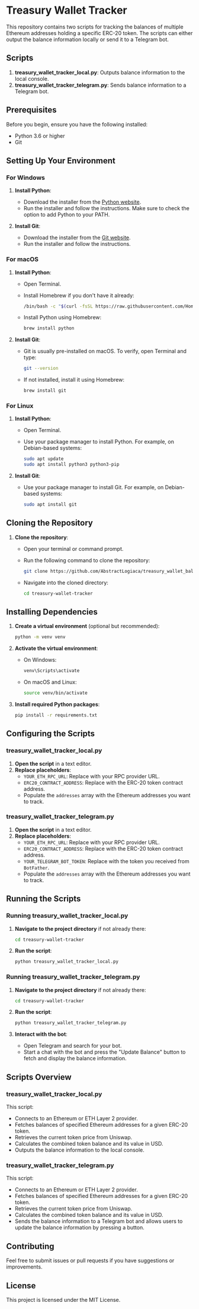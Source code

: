 
# Treasury Wallet Tracker

This repository contains two scripts for tracking the balances of multiple Ethereum addresses holding a specific ERC-20 token. The scripts can either output the balance information locally or send it to a Telegram bot.

## Scripts

1. **treasury_wallet_tracker_local.py**: Outputs balance information to the local console.
2. **treasury_wallet_tracker_telegram.py**: Sends balance information to a Telegram bot.

## Prerequisites

Before you begin, ensure you have the following installed:

- Python 3.6 or higher
- Git

## Setting Up Your Environment

### For Windows

1. **Install Python**:
   - Download the installer from the [Python website](https://www.python.org/downloads/).
   - Run the installer and follow the instructions. Make sure to check the option to add Python to your PATH.

2. **Install Git**:
   - Download the installer from the [Git website](https://git-scm.com/download/win).
   - Run the installer and follow the instructions.

### For macOS

1. **Install Python**:
   - Open Terminal.
   - Install Homebrew if you don't have it already:

     ```sh
     /bin/bash -c "$(curl -fsSL https://raw.githubusercontent.com/Homebrew/install/HEAD/install.sh)"
     ```

   - Install Python using Homebrew:

     ```sh
     brew install python
     ```

2. **Install Git**:
   - Git is usually pre-installed on macOS. To verify, open Terminal and type:

     ```sh
     git --version
     ```

   - If not installed, install it using Homebrew:

     ```sh
     brew install git
     ```

### For Linux

1. **Install Python**:
   - Open Terminal.
   - Use your package manager to install Python. For example, on Debian-based systems:

     ```sh
     sudo apt update
     sudo apt install python3 python3-pip
     ```

2. **Install Git**:
   - Use your package manager to install Git. For example, on Debian-based systems:

     ```sh
     sudo apt install git
     ```

## Cloning the Repository

1. **Clone the repository**:
   - Open your terminal or command prompt.
   - Run the following command to clone the repository:

     ```sh
     git clone https://github.com/AbstractLogiaca/treasury_wallet_balance_checker.git
     ```

   - Navigate into the cloned directory:

     ```sh
     cd treasury-wallet-tracker
     ```

## Installing Dependencies

1. **Create a virtual environment** (optional but recommended):

   ```sh
   python -m venv venv
   ```

2. **Activate the virtual environment**:
   - On Windows:

     ```sh
     venv\Scripts\activate
     ```

   - On macOS and Linux:

     ```sh
     source venv/bin/activate
     ```

3. **Install required Python packages**:

   ```sh
   pip install -r requirements.txt
   ```

## Configuring the Scripts

### treasury_wallet_tracker_local.py

1. **Open the script** in a text editor.
2. **Replace placeholders**:
   - `YOUR_ETH_RPC_URL`: Replace with your RPC provider URL.
   - `ERC20_CONTRACT_ADDRESS`: Replace with the ERC-20 token contract address.
   - Populate the `addresses` array with the Ethereum addresses you want to track.

### treasury_wallet_tracker_telegram.py

1. **Open the script** in a text editor.
2. **Replace placeholders**:
   - `YOUR_ETH_RPC_URL`: Replace with your RPC provider URL.
   - `ERC20_CONTRACT_ADDRESS`: Replace with the ERC-20 token contract address.
   - `YOUR_TELEGRAM_BOT_TOKEN`: Replace with the token you received from `BotFather`.
   - Populate the `addresses` array with the Ethereum addresses you want to track.

## Running the Scripts

### Running treasury_wallet_tracker_local.py

1. **Navigate to the project directory** if not already there:

   ```sh
   cd treasury-wallet-tracker
   ```

2. **Run the script**:

   ```sh
   python treasury_wallet_tracker_local.py
   ```

### Running treasury_wallet_tracker_telegram.py

1. **Navigate to the project directory** if not already there:

   ```sh
   cd treasury-wallet-tracker
   ```

2. **Run the script**:

   ```sh
   python treasury_wallet_tracker_telegram.py
   ```

3. **Interact with the bot**:
   - Open Telegram and search for your bot.
   - Start a chat with the bot and press the "Update Balance" button to fetch and display the balance information.

## Scripts Overview

### treasury_wallet_tracker_local.py

This script:
- Connects to an Ethereum or ETH Layer 2 provider.
- Fetches balances of specified Ethereum addresses for a given ERC-20 token.
- Retrieves the current token price from Uniswap.
- Calculates the combined token balance and its value in USD.
- Outputs the balance information to the local console.

### treasury_wallet_tracker_telegram.py

This script:
- Connects to an Ethereum or ETH Layer 2 provider.
- Fetches balances of specified Ethereum addresses for a given ERC-20 token.
- Retrieves the current token price from Uniswap.
- Calculates the combined token balance and its value in USD.
- Sends the balance information to a Telegram bot and allows users to update the balance information by pressing a button.

## Contributing

Feel free to submit issues or pull requests if you have suggestions or improvements.

## License

This project is licensed under the MIT License.
